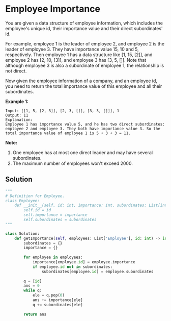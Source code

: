 <h1>Employee Importance</h1>

<p>
You are given a data structure of employee information, which includes the employee's unique id, their importance value and their direct subordinates' id.

For example, employee 1 is the leader of employee 2, and employee 2 is the leader of employee 3. They have importance value 15, 10 and 5, respectively. Then employee 1 has a data structure like [1, 15, [2]], and employee 2 has [2, 10, [3]], and employee 3 has [3, 5, []]. Note that although employee 3 is also a subordinate of employee 1, the relationship is not direct.

Now given the employee information of a company, and an employee id, you need to return the total importance value of this employee and all their subordinates.

<b>Example 1:</b>

    Input: [[1, 5, [2, 3]], [2, 3, []], [3, 3, []]], 1
    Output: 11
    Explanation:
    Employee 1 has importance value 5, and he has two direct subordinates: employee 2 and employee 3. They both have importance value 3. So the total importance value of employee 1 is 5 + 3 + 3 = 11.

<b>Note:</b>
1. One employee has at most one direct leader and may have several subordinates.
2. The maximum number of employees won't exceed 2000.
</p>

<h2>Solution</h2>

```python
"""
# Definition for Employee.
class Employee:
    def __init__(self, id: int, importance: int, subordinates: List[int]):
        self.id = id
        self.importance = importance
        self.subordinates = subordinates
"""

class Solution:
    def getImportance(self, employees: List['Employee'], id: int) -> int:
        subordinates = {}
        importance = {}
        
        for employee in employees:
            importance[employee.id] = employee.importance
            if employee.id not in subordinates:
                subordinates[employee.id] = employee.subordinates
        
        q = [id]
        ans = 0
        while q:
            ele = q.pop(0)
            ans += importance[ele]
            q += subordinates[ele]
            
        return ans
```

